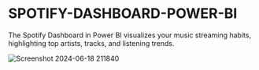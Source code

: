 # SPOTIFY-DASHBOARD-POWER-BI
The Spotify Dashboard in Power BI visualizes your music streaming habits, highlighting top artists, tracks, and listening trends.

![Screenshot 2024-06-18 211840](https://github.com/akashnagvekar/SPOTIFY-DASHBOARD-POWER-BI/assets/164989148/da99536d-db20-49c6-899e-78682da087d5)
